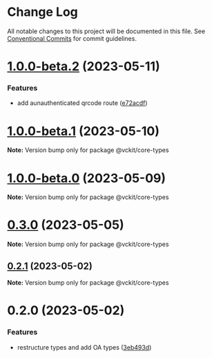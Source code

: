 # Change Log

All notable changes to this project will be documented in this file.
See [Conventional Commits](https://conventionalcommits.org) for commit guidelines.

# [1.0.0-beta.2](https://github.com/uport-project/veramo/compare/v1.0.0-beta.1...v1.0.0-beta.2) (2023-05-11)

### Features

- add aunauthenticated qrcode route ([e72acdf](https://github.com/uport-project/veramo/commit/e72acdfff034ef414bb4f385e039979da623cf1e))

# [1.0.0-beta.1](https://github.com/uport-project/veramo/compare/v1.0.0-beta.0...v1.0.0-beta.1) (2023-05-10)

**Note:** Version bump only for package @vckit/core-types

# [1.0.0-beta.0](https://github.com/uport-project/veramo/compare/v0.3.0...v1.0.0-beta.0) (2023-05-09)

**Note:** Version bump only for package @vckit/core-types

# [0.3.0](https://github.com/uport-project/veramo/compare/v0.2.2...v0.3.0) (2023-05-05)

**Note:** Version bump only for package @vckit/core-types

## [0.2.1](https://github.com/uport-project/veramo/compare/v0.2.0...v0.2.1) (2023-05-02)

**Note:** Version bump only for package @vckit/core-types

# 0.2.0 (2023-05-02)

### Features

- restructure types and add OA types ([3eb493d](https://github.com/uport-project/veramo/commit/3eb493dc497148baba5f0027227f89567c563a96))
